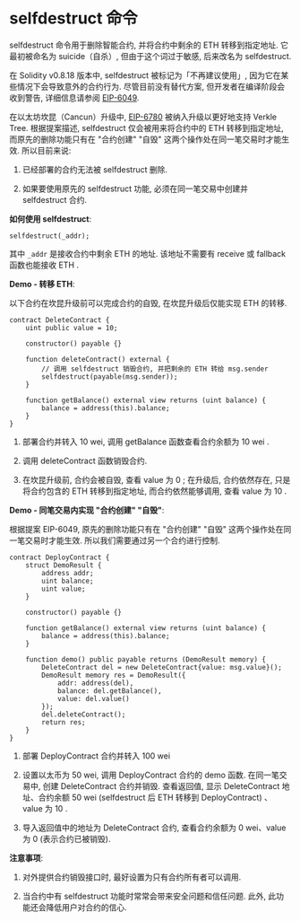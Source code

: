 # selfdestruct 命令

selfdestruct 命令用于删除智能合约, 并将合约中剩余的 ETH 转移到指定地址. 它最初被命名为 suicide（自杀）, 但由于这个词过于敏感, 后来改名为 selfdestruct.

在 Solidity v0.8.18 版本中, selfdestruct 被标记为「不再建议使用」, 因为它在某些情况下会导致意外的合约行为. 尽管目前没有替代方案, 但开发者在编译阶段会收到警告, 详细信息请参阅 [EIP-6049](https://eips.ethereum.org/EIPS/eip-6049).

在以太坊坎昆（Cancun）升级中, [EIP-6780](https://eips.ethereum.org/EIPS/eip-6780) 被纳入升级以更好地支持 Verkle Tree. 根据提案描述, selfdestruct 仅会被用来将合约中的 ETH 转移到指定地址, 而原先的删除功能只有在 "合约创建" "自毁" 这两个操作处在同一笔交易时才能生效. 所以目前来说:

1. 已经部署的合约无法被 selfdestruct 删除.

2. 如果要使用原先的 selfdestruct 功能, 必须在同一笔交易中创建并 selfdestruct 合约.

**如何使用 selfdestruct**:

```solidity
selfdestruct(_addr);
```

其中 `_addr` 是接收合约中剩余 ETH 的地址. 该地址不需要有 receive 或 fallback 函数也能接收 ETH .

**Demo - 转移 ETH**:

以下合约在坎昆升级前可以完成合约的自毁, 在坎昆升级后仅能实现 ETH 的转移.

```solidity
contract DeleteContract {
    uint public value = 10;

    constructor() payable {}

    function deleteContract() external {
        // 调用 selfdestruct 销毁合约, 并把剩余的 ETH 转给 msg.sender
        selfdestruct(payable(msg.sender));
    }

    function getBalance() external view returns (uint balance) {
        balance = address(this).balance;
    }
}
```

1. 部署合约并转入 10 wei, 调用 getBalance 函数查看合约余额为 10 wei .

2. 调用 deleteContract 函数销毁合约.

3. 在坎昆升级前, 合约会被自毁, 查看 value 为 0 ; 在升级后, 合约依然存在, 只是将合约包含的 ETH 转移到指定地址, 而合约依然能够调用, 查看 value 为 10 .

**Demo - 同笔交易内实现 "合约创建" "自毁"**:

根据提案 EIP-6049, 原先的删除功能只有在 "合约创建" "自毁" 这两个操作处在同一笔交易时才能生效. 所以我们需要通过另一个合约进行控制.

```solidity
contract DeployContract {
    struct DemoResult {
        address addr;
        uint balance;
        uint value;
    }

    constructor() payable {}

    function getBalance() external view returns (uint balance) {
        balance = address(this).balance;
    }

    function demo() public payable returns (DemoResult memory) {
        DeleteContract del = new DeleteContract{value: msg.value}();
        DemoResult memory res = DemoResult({
            addr: address(del),
            balance: del.getBalance(),
            value: del.value()
        });
        del.deleteContract();
        return res;
    }
}
```

1. 部署 DeployContract 合约并转入 100 wei

2. 设置以太币为 50 wei, 调用 DeployContract 合约的 demo 函数. 在同一笔交易中, 创建 DeleteContract 合约并销毁. 查看返回值, 显示 DeleteContract 地址、合约余额 50 wei (selfdestruct 后 ETH 转移到 DeployContract) 、value 为 10 .

3. 导入返回值中的地址为 DeleteContract 合约, 查看合约余额为 0 wei、value 为 0 (表示合约已被销毁).

**注意事项**:

1.  对外提供合约销毁接口时, 最好设置为只有合约所有者可以调用.

2.  当合约中有 selfdestruct 功能时常常会带来安全问题和信任问题. 此外, 此功能还会降低用户对合约的信心.

<br><br>
